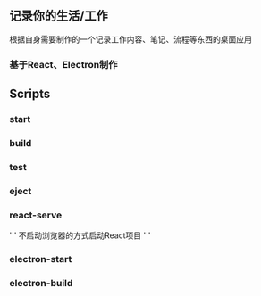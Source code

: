 ## 记录你的生活/工作

根据自身需要制作的一个记录工作内容、笔记、流程等东西的桌面应用

### 基于React、Electron制作

## Scripts

###  start
###  build
###  test
###  eject
###  react-serve

''' 不启动浏览器的方式启动React项目 '''

### electron-start
### electron-build
